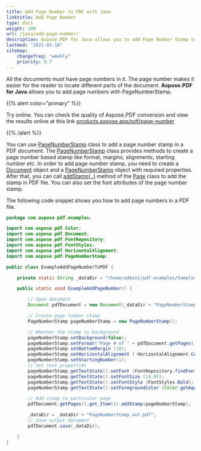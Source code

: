 ```yaml
---
title: Add Page Number to PDF with Java
linktitle: Add Page Number
type: docs
weight: 100
url: /java/add-page-number/
description: Aspose.PDF for Java allows you to add Page Number Stamp to your PDF file using PageNumber Stamp class.
lastmod: "2021-03-18"
sitemap:
    changefreq: "weekly"
    priority: 0.7
---
```


All the documents must have page numbers in it. The page number makes it easier for the reader to locate different parts of the document.
**Aspose.PDF for Java** allows you to add page numbers with PageNumberStamp.

{{% alert color="primary" %}}

Try online. You can check the quality of Aspose.PDF conversion and view the results online at this link [products.aspose.app/pdf/page-number](https://products.aspose.app/pdf/page-number)

{{% /alert %}}

You can use [PageNumberStamp](https://apireference.aspose.com/java/pdf/com.aspose.pdf/PageNumberStamp) class to add a page number stamp in a PDF document. The [PageNumberStamp](https://apireference.aspose.com/java/pdf/com.aspose.pdf/PageNumberStamp) class provides methods to create a page number based stamp like format, margins, alignments, starting number etc. In order to add page number stamp, you need to create a [Document](https://apireference.aspose.com/java/pdf/com.aspose.pdf/Document) object and a [PageNumberStamp](https://apireference.aspose.com/java/pdf/com.aspose.pdf/PageNumberStamp) object with required properties. After that, you can call [addStamp(..)](https://apireference.aspose.com/java/pdf/com.aspose.pdf/Page#addStamp-com.aspose.pdf.Stamp-) method of the [Page](https://apireference.aspose.com/java/pdf/com.aspose.pdf/Page) class to add the stamp in PDF file. You can also set the font attributes of the page number stamp.

The following code snippet shows you how to add page numbers in a PDF file.

```java
package com.aspose.pdf.examples;

import com.aspose.pdf.Color;
import com.aspose.pdf.Document;
import com.aspose.pdf.FontRepository;
import com.aspose.pdf.FontStyles;
import com.aspose.pdf.HorizontalAlignment;
import com.aspose.pdf.PageNumberStamp;

public class ExampleAddPageNumberToPDF {

    private static String _dataDir = "/home/admin1/pdf-examples/Samples/";

    public static void ExampleAddPageNumber() {

        // Open document
        Document pdfDocument = new Document(_dataDir + "PageNumberStamp.pdf");

        // Create page number stamp
        PageNumberStamp pageNumberStamp = new PageNumberStamp();

        // Whether the stamp is background
        pageNumberStamp.setBackground(false);
        pageNumberStamp.setFormat("Page # of " + pdfDocument.getPages().size());
        pageNumberStamp.setBottomMargin (10);
        pageNumberStamp.setHorizontalAlignment ( HorizontalAlignment.Center);
        pageNumberStamp.setStartingNumber(1);
        // Set text properties
        pageNumberStamp.getTextState().setFont (FontRepository.findFont("Arial"));
        pageNumberStamp.getTextState().setFontSize (14.0F);
        pageNumberStamp.getTextState().setFontStyle (FontStyles.Bold);        
        pageNumberStamp.getTextState().setForegroundColor (Color.getAqua());

        // Add stamp to particular page
        pdfDocument.getPages().get_Item(1).addStamp(pageNumberStamp);

        _dataDir = _dataDir + "PageNumberStamp_out.pdf";
        // Save output document
        pdfDocument.save(_dataDir);

    }
}
```


